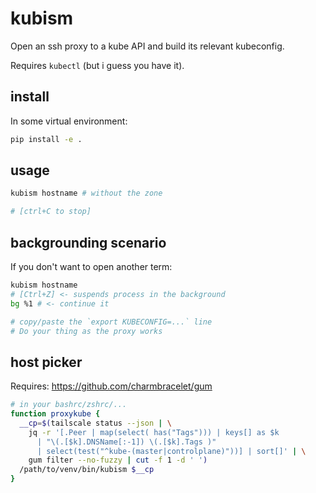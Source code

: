 # kubism

Open an ssh proxy to a kube API and build its relevant kubeconfig.

Requires `kubectl` (but i guess you have it).

## install

In some virtual environment:

```bash
pip install -e .
```

## usage

```bash
kubism hostname # without the zone

# [ctrl+C to stop]
```

## backgrounding scenario

If you don't want to open another term:

```bash
kubism hostname
# [Ctrl+Z] <- suspends process in the background
bg %1 # <- continue it

# copy/paste the `export KUBECONFIG=...` line
# Do your thing as the proxy works
```

## host picker

Requires: https://github.com/charmbracelet/gum

```bash
# in your bashrc/zshrc/...
function proxykube {
  __cp=$(tailscale status --json | \
    jq -r '[.Peer | map(select( has("Tags"))) | keys[] as $k
      | "\(.[$k].DNSName[:-1]) \(.[$k].Tags )"
      | select(test("^kube-(master|controlplane)"))] | sort[]' | \
    gum filter --no-fuzzy | cut -f 1 -d ' ')
  /path/to/venv/bin/kubism $__cp
}
```
